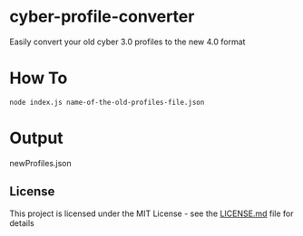 # cyber-profile-converter

Easily convert your old cyber 3.0 profiles to the new 4.0 format

# How To

```
node index.js name-of-the-old-profiles-file.json
```

# Output

newProfiles.json

## License

This project is licensed under the MIT License - see the [LICENSE.md](LICENSE.md) file for details

